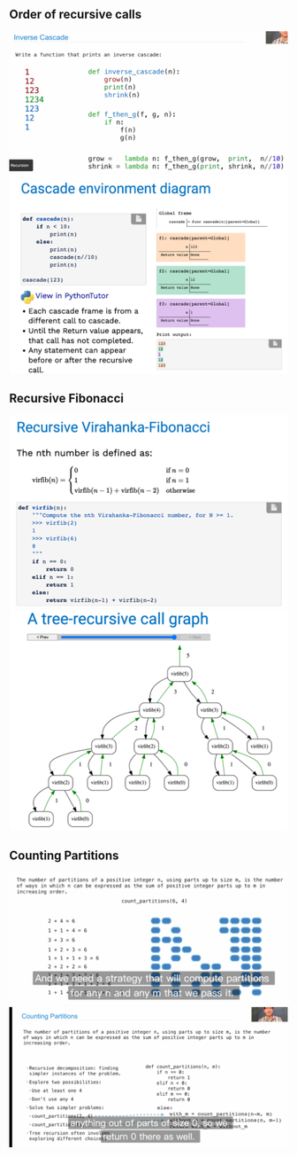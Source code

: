 ## Order of recursive calls
![](../../images/2022-04-27-15-08-54.png)
![](../../images/2022-04-27-15-09-50.png)
## Recursive Fibonacci
![](../../images/2022-04-27-15-10-16.png)
![](../../images/2022-04-27-15-10-24.png)
## Counting Partitions
![](../../images/2022-04-27-15-17-48.png)
![](../../images/2022-04-27-15-17-08.png)